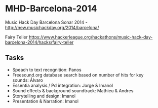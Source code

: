 MHD-Barcelona-2014
==================

Music Hack Day Barcelona Sonar 2014 - http://new.musichackday.org/2014/barcelona/

Fairy Teller https://www.hackerleague.org/hackathons/music-hack-day-barcelona-2014/hacks/fairy-teller

 
 Tasks
----------

- Speach to text recognition: Panos
- Freesound.org database search based on number of hits for key sounds: Álvaro
- Essentia analysis / Pd integration: Jorge & Imanol
- Sound effects & background soundtrack: Mathieu & Andres
- Storytelling and design: Imanol
- Presentation & Narration: Imanol

